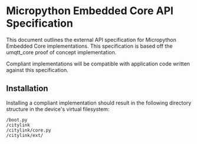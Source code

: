 # Micropython Embedded Core API Specification

This document outlines the external API specification for Micropython Embedded Core implementations.
This specification is based off the umqtt_core proof of concept implementation.

Compliant implementations will be compatible with application code written against this specification.

## Installation

Installing a compliant implementation should result in the following directory structure in the device's virtual filesystem:

```
/boot.py
/citylink
/citylink/core.py
/citylink/ext/
```
